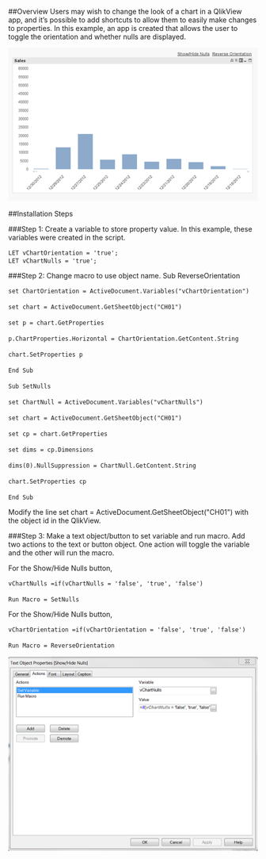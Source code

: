 ##Overview
Users may wish to change the look of a chart in a QlikView app, and it’s possible to add shortcuts to allow them to easily make changes to properties. In this example, an app is created that allows the user to toggle the orientation and whether nulls are displayed. 

![alt tag](https://github.com/kristywedel/QlikView/blob/master/QlikView1.png)



##Installation Steps

###Step 1: Create a variable to store property value.
In this example, these variables were created in the script.

	LET vChartOrientation = 'true';
	LET vChartNulls = 'true';

###Step 2: Change macro to use object name.
	Sub ReverseOrientation
	
	set ChartOrientation = ActiveDocument.Variables("vChartOrientation")
	
	set chart = ActiveDocument.GetSheetObject("CH01") 
	
	set p = chart.GetProperties
	
	p.ChartProperties.Horizontal = ChartOrientation.GetContent.String
	
	chart.SetProperties p
	
	End Sub

	Sub SetNulls
	
	set ChartNull = ActiveDocument.Variables("vChartNulls")
	
	set chart = ActiveDocument.GetSheetObject("CH01") 
	
	set cp = chart.GetProperties
	
	set dims = cp.Dimensions
	
	dims(0).NullSuppression = ChartNull.GetContent.String
	
	chart.SetProperties cp
	
	End Sub

Modify the line set chart = ActiveDocument.GetSheetObject("CH01") with the object id in the QlikView.

###Step 3: Make a text object/button to set variable and run macro.
Add two actions to the text or button object. One action will toggle the variable and the other will run the macro. 

For the Show/Hide Nulls button,

	vChartNulls =if(vChartNulls = 'false', 'true', 'false') 

	Run Macro = SetNulls

For the Show/Hide Nulls button,

	vChartOrientation =if(vChartOrientation = 'false', 'true', 'false') 

	Run Macro = ReverseOrientation 

![alt tag](https://github.com/kristywedel/QlikView/blob/master/QlikView.png)

